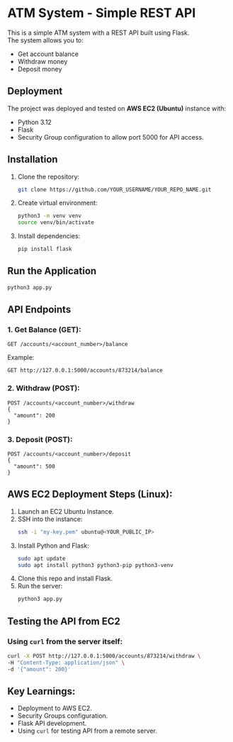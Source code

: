 # ATM System - Simple REST API

This is a simple ATM system with a REST API built using Flask.  
The system allows you to:
- Get account balance
- Withdraw money
- Deposit money

## Deployment
The project was deployed and tested on **AWS EC2 (Ubuntu)** instance with:
- Python 3.12
- Flask
- Security Group configuration to allow port 5000 for API access.

## Installation
1. Clone the repository:
   ```bash
   git clone https://github.com/YOUR_USERNAME/YOUR_REPO_NAME.git
   ```
2. Create virtual environment:
   ```bash
   python3 -m venv venv
   source venv/bin/activate
   ```
3. Install dependencies:
   ```bash
   pip install flask
   ```

## Run the Application
```bash
python3 app.py
```

## API Endpoints
### 1. Get Balance (GET):
```
GET /accounts/<account_number>/balance
```
Example:
```
GET http://127.0.0.1:5000/accounts/873214/balance
```

### 2. Withdraw (POST):
```
POST /accounts/<account_number>/withdraw
{
  "amount": 200
}
```

### 3. Deposit (POST):
```
POST /accounts/<account_number>/deposit
{
  "amount": 500
}
```

## AWS EC2 Deployment Steps (Linux):
1. Launch an EC2 Ubuntu Instance.
2. SSH into the instance:
   ```bash
   ssh -i "my-key.pem" ubuntu@<YOUR_PUBLIC_IP>
   ```
3. Install Python and Flask:
   ```bash
   sudo apt update
   sudo apt install python3 python3-pip python3-venv
   ```
4. Clone this repo and install Flask.
5. Run the server:
   ```bash
   python3 app.py
   ```

## Testing the API from EC2
### Using `curl` from the server itself:
```bash
curl -X POST http://127.0.0.1:5000/accounts/873214/withdraw \
-H "Content-Type: application/json" \
-d '{"amount": 200}'
```

## Key Learnings:
- Deployment to AWS EC2.
- Security Groups configuration.
- Flask API development.
- Using `curl` for testing API from a remote server.

